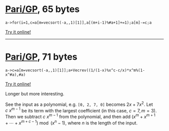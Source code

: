 # [Pari/GP], 65 bytes

    a->for(i=1,c=a[m=vecsort(-a,,1)[1]],a[(m+i-1)%#a+1]+=1);a[m]-=c;a

[Try it online!][TIO-kwhj3ldq]

[Pari/GP]: http://pari.math.u-bordeaux.fr/
[TIO-kwhj3ldq]: https://tio.run/##HczdCsIwDAXgVwkToWEpLP6gMrIXKbkIw0lBXalD8Olrt5vA4TsnyXL0j1QmkGJ@mObsojCNYuEl3/v4mfPivBExBlYlC@7VRs@431nL2gpjX6vqZeytWErPnzPwA2yfQIAJrgQpx/dSoVmpAaswOUNEghA6ggPBhaDTGo@0bk7bPRPcKqpi@QM "Pari/GP – Try It Online"

---

# [Pari/GP], 71 bytes

    a->c=a[m=vecsort(-a,,1)[1]];a+Vecrev((1/(1-x)%x^c-c/x)*x^m%(1-x^#a),#a)

[Try it online!][TIO-kwhjzfk0]

Longer but more interesting.

See the input as a polynomial, e.g. `[0, 2, 7, 0]` becomes $2x+7x^2$. Let $c\ x^{m-1}$ be its term with the largest coefficient (in this case, $c=7,m=3$). Then we subtract $c\ x^{m-1}$ from the polynomial, and then add $(x^m+x^{m+1}+\cdots+x^{m+c-1}) \bmod (x^n-1)$, where $n$ is the length of the input.

[Pari/GP]: http://pari.math.u-bordeaux.fr/
[TIO-kwhjzfk0]: https://tio.run/##HctdCsIwEATgqyyVQlY3tPEHFUmP4UtIYQltKVgbYinx9DH1YQdmPtZzGOXgUw86sWycZjPptXOfOSxCMpFCo6x98OHZudCtQqhKKBmxjK2Troq4j@1UblO7Y6R8ib1/fQWDbKCfgxhBgyK4EfgwvpcMxUYFcIZeMCISGFMTHAmuBLXN9UTbz/mfF4J7Rmsx/QA "Pari/GP – Try It Online"